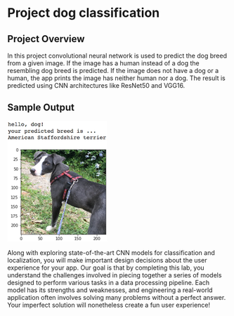 # Project dog classification

## Project Overview

In this project convolutional neural network is used to predict the dog breed from a given image. If the image has a human instead of a dog the resembling dog breed is predicted. If the image does not have a dog or a human, the app prints the image has neither human nor a dog. The result is predicted using CNN architectures like ResNet50 and VGG16.

## Sample Output
![Sample output](Project-dog-classification/Images/sample_dog_output.png)

Along with exploring state-of-the-art CNN models for classification and localization, you will make important design decisions about the user experience for your app. Our goal is that by completing this lab, you understand the challenges involved in piecing together a series of models designed to perform various tasks in a data processing pipeline. Each model has its strengths and weaknesses, and engineering a real-world application often involves solving many problems without a perfect answer. Your imperfect solution will nonetheless create a fun user experience!
